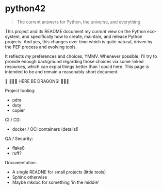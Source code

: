 # python42

> The current answers for Python, the universe, and everything.

This project and its README document my *current* view on the Python eco-system, and specifically how to create, maintain, and release Python projects. And yes, this changes over time which is quite natural, driven by the PEP process and evolving tools.

It reflects *my* preferences and choices, YMMV. Whenever possible, I'll try to provide enough background regarding those choices via some linked resources, which can explai things better than I could here. This page is intended to be and remain a reasonably short document.


🚧 🐉🐉🐉 HERE BE DRAGONS! 🐉🐉🐉

Project tooling:
 * pdm
 * duty
 * copier

CI / CD:
 * docker / OCI containers (details!)

QA / Security:
 * flake8
 * ruff?

Documentation:
 * A single READNE for small projects (little tools)
 * Sphinx otherwise
 * Maybe mkdoc for something 'in the middle'
